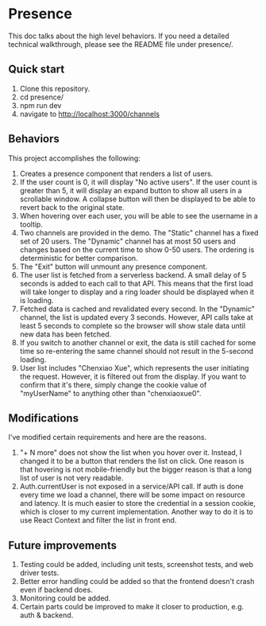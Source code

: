 # Presence

This doc talks about the high level behaviors. If you need a detailed technical walkthrough, please see the README file under presence/.

## Quick start

1. Clone this repository.
2. cd presence/
3. npm run dev
4. navigate to [http://localhost:3000/channels](http://localhost:3000/channels)

## Behaviors

This project accomplishes the following:

1. Creates a presence component that renders a list of users.
2. If the user count is 0, it will display "No active users". If the user count is greater than 5, it will display an expand button to show all users in a scrollable window. A collapse button will then be displayed to be able to revert back to the original state.
3. When hovering over each user, you will be able to see the username in a tooltip.
4. Two channels are provided in the demo. The "Static" channel has a fixed set of 20 users. The "Dynamic" channel has at most 50 users and changes based on the current time to show 0-50 users. The ordering is deterministic for better comparison.
5. The "Exit" button will unmount any presence component.
6. The user list is fetched from a serverless backend. A small delay of 5 seconds is added to each call to that API. This means that the first load will take longer to display and a ring loader should be displayed when it is loading.
7. Fetched data is cached and revalidated every second. In the "Dynamic" channel, the list is updated every 3 seconds. However, API calls take at least 5 seconds to complete so the browser will show stale data until new data has been fetched.
8. If you switch to another channel or exit, the data is still cached for some time so re-entering the same channel should not result in the 5-second loading.
9. User list includes "Chenxiao Xue", which represents the user initiating the request. However, it is filtered out from the display. If you want to confirm that it's there, simply change the cookie value of "myUserName" to anything other than "chenxiaoxue0".

## Modifications

I've modified certain requirements and here are the reasons.

1. "+ N more" does not show the list when you hover over it. Instead, I changed it to be a button that renders the list on click. One reason is that hovering is not mobile-friendly but the bigger reason is that a long list of user is not very readable.
2. Auth.currentUser is not exposed in a service/API call. If auth is done every time we load a channel, there will be some impact on resource and latency. It is much easier to store the credential in a session cookie, which is closer to my current implementation. Another way to do it is to use React Context and filter the list in front end.

## Future improvements

1. Testing could be added, including unit tests, screenshot tests, and web driver tests.
2. Better error handling could be added so that the frontend doesn't crash even if backend does.
3. Monitoring could be added.
4. Certain parts could be improved to make it closer to production, e.g. auth & backend.
